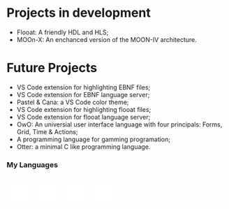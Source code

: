 # Projects in development

- Flooat: A friendly HDL and HLS;
- MOOn-X: An enchanced version of the MOON-IV architecture.

# Future Projects

- VS Code extension for highlighting EBNF files;
- VS Code extension for EBNF language server;
- Pastel & Cana: a VS Code color theme; 
- VS Code extension for highlighting flooat files;
- VS Code extension for flooat language server;
- OwO: An universial user interface language with four principals: Forms, Grid, Time & Actions;
- A programming language for gamming programation;
- Otter: a minimal C like programming language.

<h3>My Languages</h3>

<div style="display: inline_block"><br>
  <img align="center" alt="Python" height="45" width="60" src="static/python.svg">
  <img align="center" alt="C" height="45" width="60" src="static/c.svg">
  <img align="center" alt="Java" height="45" width="60" src="static/java.svg">
  <img align="center" alt="VHDL" height="45" width="60" src="static/vhdl.svg">
</div>
